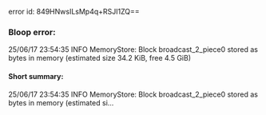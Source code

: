 error id: 849HNwsILsMp4q+RSJI1ZQ==
### Bloop error:

25/06/17 23:54:35 INFO MemoryStore: Block broadcast_2_piece0 stored as bytes in memory (estimated size 34.2 KiB, free 4.5 GiB)
#### Short summary: 

25/06/17 23:54:35 INFO MemoryStore: Block broadcast_2_piece0 stored as bytes in memory (estimated si...